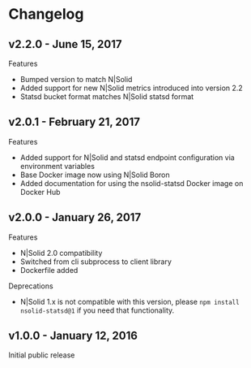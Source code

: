 Changelog
=========

## v2.2.0 - June 15, 2017

Features

- Bumped version to match N|Solid
- Added support for new N|Solid metrics introduced into version 2.2
- Statsd bucket format matches N|Solid statsd format

## v2.0.1 - February 21, 2017

Features

- Added support for N|Solid and statsd endpoint configuration via environment variables
- Base Docker image now using N|Solid Boron
- Added documentation for using the nsolid-statsd Docker image on Docker Hub

## v2.0.0 - January 26, 2017

Features

- N|Solid 2.0 compatibility
- Switched from cli subprocess to client library
- Dockerfile added

Deprecations

- N|Solid 1.x is not compatible with this version, please
  `npm install nsolid-statsd@1` if you need that functionality.

## v1.0.0 - January 12, 2016

Initial public release
